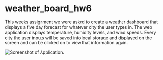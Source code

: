# weather_board_hw6

This weeks assignment we were asked to create a weather dashboard that displays a five day forecast for whatever city the user types in. The web application displays temperature, humidity levels, and wind speeds. Every city the user inputs will be saved into local storage and displayed on the screen and can be clicked on to view that information again. 

![Screenshot of Application.](./Assets/ScreenShot1.PNG)